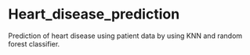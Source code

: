 # Heart_disease_prediction
Prediction of heart disease using patient data by using KNN and random forest classifier.
